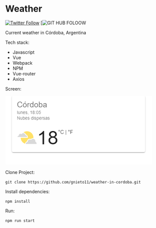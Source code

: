 # Weather

[![Twitter Follow](https://img.shields.io/twitter/follow/maktub82.svg?style=social&label=Follow)](https://twitter.com/gonzalonietot)
[![GIT HUB FOLOOW](]https://img.shields.io/github/followers/gnieto11?label=1&style=social)


Current weather in Córdoba, Argentina

Tech stack:

* Javascript
* Vue
* Webpack
* NPM
* Vue-router
* Axios


Screen: 

![Les presento el clima de Córdoba](https://raw.githubusercontent.com/gnieto11/weather-in-cordoba/master/src/assets/demo.png)

Clone Project:
```
git clone https://github.com/gnieto11/weather-in-cordoba.git
```

Install dependencies:
```
npm install
```
Run:

```
npm run start
```

